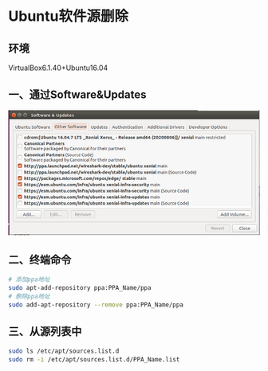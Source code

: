 # Ubuntu软件源删除

## 环境

VirtualBox6.1.40+Ubuntu16.04

## 一、通过Software&Updates

![](Ubuntu软件源删除.assets/2023-01-17-15-17-10-image.png)

## 二、终端命令

```bash
# 添加ppa地址
sudo apt-add-repository ppa:PPA_Name/ppa
# 删除ppa地址
sudo add-apt-repository --remove ppa:PPA_Name/ppa
```

## 三、从源列表中

```bash
sudo ls /etc/apt/sources.list.d
sudo rm -i /etc/apt/sources.list.d/PPA_Name.list
```
